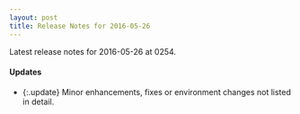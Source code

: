 ```yaml
---
layout: post
title: Release Notes for 2016-05-26
---
```


Latest release notes for 2016-05-26 at 0254.

<div class='updates' markdown='1'>

#### Updates

- {:.update} Minor enhancements, fixes or environment changes not listed in detail.

</div>


